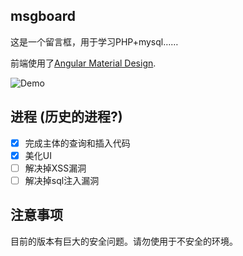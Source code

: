 ## msgboard

这是一个留言框，用于学习PHP+mysql……

前端使用了[Angular Material Design](https://github.com/angular/material).

![Demo](http://p1.bqimg.com/567571/f094e1a10cedfa5e.png)

## 进程 (历史的进程?)

* [x] 完成主体的查询和插入代码
* [x] 美化UI
* [ ] 解决掉XSS漏洞
* [ ] 解决掉sql注入漏洞

## 注意事项

目前的版本有巨大的安全问题。请勿使用于不安全的环境。

